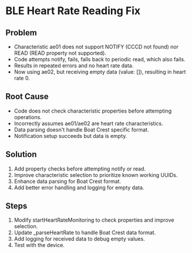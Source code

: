 # BLE Heart Rate Reading Fix

## Problem
- Characteristic ae01 does not support NOTIFY (CCCD not found) nor READ (READ property not supported).
- Code attempts notify, fails, falls back to periodic read, which also fails.
- Results in repeated errors and no heart rate data.
- Now using ae02, but receiving empty data (value: []), resulting in heart rate 0.

## Root Cause
- Code does not check characteristic properties before attempting operations.
- Incorrectly assumes ae01/ae02 are heart rate characteristics.
- Data parsing doesn't handle Boat Crest specific format.
- Notification setup succeeds but data is empty.

## Solution
1. Add property checks before attempting notify or read.
2. Improve characteristic selection to prioritize known working UUIDs.
3. Enhance data parsing for Boat Crest format.
4. Add better error handling and logging for empty data.

## Steps
1. Modify startHeartRateMonitoring to check properties and improve selection.
2. Update _parseHeartRate to handle Boat Crest data format.
3. Add logging for received data to debug empty values.
4. Test with the device.
